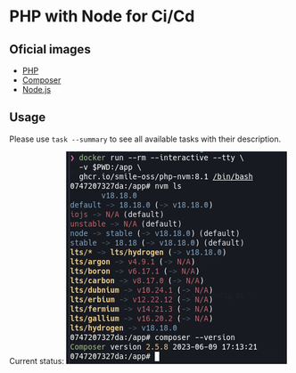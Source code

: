 # PHP with Node for Ci/Cd

## Oficial images

- [PHP](https://github.com/docker-library/php)
- [Composer](https://github.com/composer/docker)
- [Node.js](https://github.com/nodejs/docker-node)

## Usage

Please use `task --summary` to see all available tasks with their description.

Current status:
![Curremt status](docs/assets/current.png)
